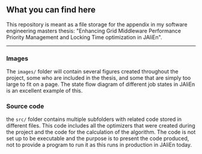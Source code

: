 ## What you can find here

This repository is meant as a file storage for the appendix in my software engineering masters thesis: "Enhancing Grid Middleware Performance Priority Management and Locking Time optimization in JAliEn". 

---

### Images
The ```images/``` folder will contain several figures created throughout the project, some who are included in the thesis, and some that are simply too large to fit on a page. The state flow diagram of different job states in JAliEn is an excellent example of this. 


### Source code
the ```src/``` folder contains multiple subfolders with related code stored in different files. This code includes all the optimizers that were created during the project and the code for the calculation of the algorithm. The code is not set up to be executable and the purpose is to present the code produced, not to provide a program to run it as this runs in production in JAliEn today. 


